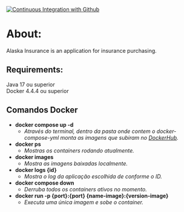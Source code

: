[![Continuous Integration with Github](https://github.com/lwbaleeiro/alaska-insurance/actions/workflows/docker-image.yml/badge.svg)](https://github.com/lwbaleeiro/alaska-insurance/actions/workflows/docker-image.yml)

# About:
Alaska Insurance is an application for insurance purchasing.

## Requirements:
Java 17 ou superior \
Docker 4.4.4 ou superior

## Comandos Docker
- **docker compose up -d**
    - *Através do terminal, dentro da pasta onde contem o docker-compose-yml monta as imagens que subiram no [DockerHub](https://hub.docker.com/u/lwbaleeiro).*
- **docker ps**
    - *Mostras os containers rodando atualmente.*
- **docker images**
    - *Mostra as imagens baixadas localmente.*
- **docker logs {id}**
    - *Mostra o log da aplicação escolhida de conforme o ID.*
- **docker compose down**
    - *Derruba todos os containers ativos no momento.*
- **docker run -p {port}:{port} {name-image}:{version-image}**
    - *Executa uma única imagem e sobe o container.*